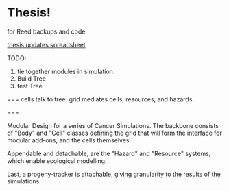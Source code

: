 # Thesis!
for Reed backups and code

[thesis updates spreadsheet](https://docs.google.com/spreadsheets/d/112_B8kWeJ5bhI0aBnq6QgfbXreYXC_EJoJz809uPq04/edit#gid=0)

TODO: 

1) tie together modules in simulation.
2) Build Tree
3) test Tree 

===
cells talk to tree.
grid mediates cells, resources, and hazards.

===

Modular Design for a series of Cancer Simulations.
The backbone consists of "Body" and "Cell" classes defining the grid 
that will form the interface for modular add-ons, and the cells themselves.

Appendable and detachable, are the "Hazard" and "Resource" systems, which enable
ecological modelling.

Last, a progeny-tracker is attachable, giving granularity to the results of the
simulations.
